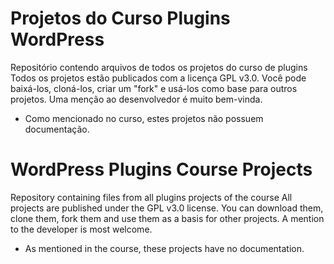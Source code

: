 # Projetos do Curso Plugins WordPress 
Repositório contendo arquivos de todos os projetos do curso de plugins
Todos os projetos estão publicados com a licença GPL v3.0. Você pode baixá-los, cloná-los, criar um "fork" e usá-los como base para outros projetos. 
Uma menção ao desenvolvedor é muito bem-vinda.
* Como mencionado no curso, estes projetos não possuem documentação.

# WordPress Plugins Course Projects 
Repository containing files from all plugins projects of the course
All projects are published under the GPL v3.0 license. You can download them, clone them, fork them and use them as a basis for other projects. 
A mention to the developer is most welcome.
* As mentioned in the course, these projects have no documentation.
